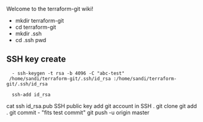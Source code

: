 Welcome to the terraform-git wiki!
* mkdir terraform-git
*  cd terraform-git
*  mkdir .ssh
*  cd .ssh
   pwd

##    SSH key create 
      - ssh-keygen -t rsa -b 4096 -C "abc-test"
     /home/sandi/terraform-git/.ssh/id_rsa :/home/sandi/terraform-git/.ssh/id_rsa

      ssh-add id_rsa

  cat ssh id_rsa.pub
  SSH public key add git account in SSH .
   git clone 
   git  add .
   git commit -  "fits test commit"
   git push -u origin master
   

  
